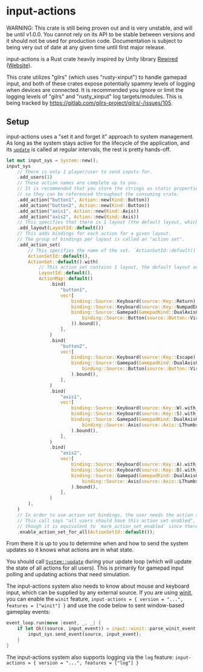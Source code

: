 # input-actions

WARNING: This crate is still being proven out and is very unstable, and will be until v1.0.0. You cannot rely on its API to be stable between versions and it should not be used for production code. Documentation is subject to being very out of date at any given time until first major release.

input-actions is a Rust crate heavily inspired by Unity library [Rewired](https://assetstore.unity.com/packages/tools/utilities/rewired-21676) ([Website](https://guavaman.com/projects/rewired/)).

This crate utilizes "gilrs" (which uses "rusty-xinput") to handle gamepad input,
and both of these crates expose potentially spammy levels of logging when devices are connected.
It is recommended you ignore or limit the logging levels of "gilrs" and "rusty_xinput" log targets/modules.
This is being tracked by https://gitlab.com/gilrs-project/gilrs/-/issues/105.

## Setup
input-actions uses a "set it and forget it" approach to system management.
As long as the system stays active for the lifecycle of the application,
and its [`update`](System::update) is called at regular intervals,
the rest is pretty hands-off.

```rust
let mut input_sys = System::new();
input_sys
	// There is only 1 player/user to send inputs for.
	.add_users(1)
	// These action names are complete up to you.
	// It is recommended that you store the strings as static properties
	// so they can be referenced throughout the consuming crate.
	.add_action("button1", Action::new(Kind::Button))
	.add_action("button2", Action::new(Kind::Button))
	.add_action("axis1", Action::new(Kind::Axis))
	.add_action("axis2", Action::new(Kind::Axis))
	// This specifies that there is 1 layout (the default layout, which is equivalent to `None`).
	.add_layout(LayoutId::default())
	// This adds bindings for each action for a given layout.
	// The group of bindings per layout is called an "action set".
	.add_action_set(
		// This specifies the name of the set. `ActionSetId::default()` is equivalent to `None`.
		ActionSetId::default(),
		ActionSet::default().with(
			// This action set contains 1 layout, the default layout added to the system above.
			LayoutId::default(),
			ActionMap::default()
				.bind(
					"button1",
					vec![
						binding::Source::Keyboard(source::Key::Return).bound(),
						binding::Source::Keyboard(source::Key::NumpadEnter).bound(),
						binding::Source::Gamepad(GamepadKind::DualAxisGamepad,
							binding::Source::Button(source::Button::VirtualConfirm
						)).bound(),
					],
				)
				.bind(
					"button2",
					vec![
						binding::Source::Keyboard(source::Key::Escape).bound(),
						binding::Source::Gamepad(GamepadKind::DualAxisGamepad,
							binding::Source::Button(source::Button::VirtualDeny)
						).bound(),
					],
				)
				.bind(
					"axis1",
					vec![
						binding::Source::Keyboard(source::Key::W).with_modifier(1.0),
						binding::Source::Keyboard(source::Key::S).with_modifier(-1.0),
						binding::Source::Gamepad(GamepadKind::DualAxisGamepad,
							binding::Source::Axis(source::Axis::LThumbstickX)
						).bound(),
					],
				)
				.bind(
					"axis2",
					vec![
						binding::Source::Keyboard(source::Key::A).with_modifier(-1.0),
						binding::Source::Keyboard(source::Key::D).with_modifier(1.0),
						binding::Source::Gamepad(GamepadKind::DualAxisGamepad,
							binding::Source::Axis(source::Axis::LThumbstickY)
						).bound(),
					],
				)
		),
	)
	// In order to use action set bindings, the user needs the action set enabled.
	// This call says "all users should have this action set enabled",
	// though it is equivalent to `mark_action_set_enabled` since there is only 1 user in this example.
	.enable_action_set_for_all(ActionSetId::default());
```

From there it is up to you to determine when and how to send the system updates
so it knows what actions are in what state.

You should call [`System::update`](System::update) during your update loop
(which will update the state of all actions for all users). This is primarily for
gamepad input polling and updating actions that need simulation.

The input-actions system also needs to know about mouse and keyboard input,
which can be supplied by any external source. If you are using [winit](https://crates.io/crates/winit),
you can enable the `winit` feature,
`input-actions = { version = "...", features = ["winit"] }`
and use the code below to sent window-based gameplay events:
```rust
event_loop.run(move |event, _, _| {
	if let Ok((source, input_event)) = input::winit::parse_winit_event(&event) {
		input_sys.send_event(source, input_event);
	}
}
```

The input-actions system also supports logging via the `log` feature:
`input-actions = { version = "...", features = ["log"] }`

